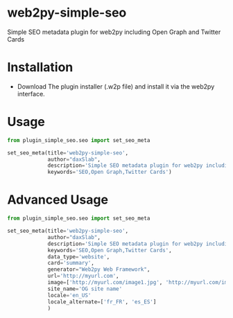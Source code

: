# web2py-simple-seo
Simple SEO metadata plugin for web2py including Open Graph and Twitter Cards

Installation
============

- Download The plugin installer (.w2p file) and install it via the web2py interface.


Usage
=====

```python
from plugin_simple_seo.seo import set_seo_meta

set_seo_meta(title='web2py-simple-seo', 
             author="daxSlab",
             description='Simple SEO metadata plugin for web2py including Open Graph and Twitter Cards'),
             keywords='SEO,Open Graph,Twitter Cards')

```

Advanced Usage
=====

```python
from plugin_simple_seo.seo import set_seo_meta

set_seo_meta(title='web2py-simple-seo', 
             author="daxSlab",
             description='Simple SEO metadata plugin for web2py including Open Graph and Twitter Cards'),
             keywords='SEO,Open Graph,Twitter Cards',
             data_type='website', 
             card='summary',
             generator="Web2py Web Framework",
             url='http://myurl.com',
             image=['http://myurl.com/image1.jpg', 'http://myurl.com/image2.jpg'],
             site_name='OG site name'
             locale='en_US'
             locale_alternate=['fr_FR', 'es_ES']
             )

```